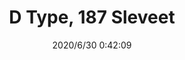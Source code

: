 ﻿---
layout: post 
title: D Type, 187 Sleveet
tags: FA 187 SEL
categories: housing-terminal
overview: 187 Sleveet, D Type
series: faston
part_number: DR187-30
thumb_img: static/202006/390-thumb-20200630084255.jpg
image: static/202006/390-20200630084255.jpg
date: 2020/6/30 0:42:09
---



